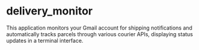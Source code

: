 # delivery_monitor
This application monitors your Gmail account for shipping notifications and automatically tracks parcels through various courier APIs, displaying status updates in a terminal interface.
